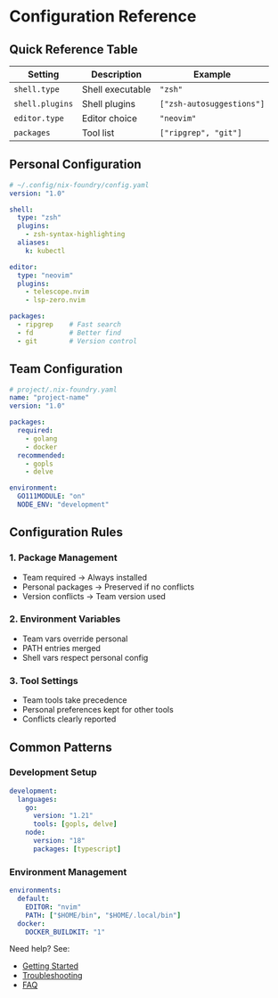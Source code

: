 # Configuration Reference

## Quick Reference Table

| Setting | Description | Example |
|---------|-------------|---------|
| `shell.type` | Shell executable | `"zsh"` |
| `shell.plugins` | Shell plugins | `["zsh-autosuggestions"]` |
| `editor.type` | Editor choice | `"neovim"` |
| `packages` | Tool list | `["ripgrep", "git"]` |

## Personal Configuration

```yaml
# ~/.config/nix-foundry/config.yaml
version: "1.0"

shell:
  type: "zsh"
  plugins:
    - zsh-syntax-highlighting
  aliases:
    k: kubectl

editor:
  type: "neovim"
  plugins:
    - telescope.nvim
    - lsp-zero.nvim

packages:
  - ripgrep    # Fast search
  - fd         # Better find
  - git        # Version control
```

## Team Configuration

```yaml
# project/.nix-foundry.yaml
name: "project-name"
version: "1.0"

packages:
  required:
    - golang
    - docker
  recommended:
    - gopls
    - delve

environment:
  GO111MODULE: "on"
  NODE_ENV: "development"
```

## Configuration Rules

### 1. Package Management
- Team required → Always installed
- Personal packages → Preserved if no conflicts
- Version conflicts → Team version used

### 2. Environment Variables
- Team vars override personal
- PATH entries merged
- Shell vars respect personal config

### 3. Tool Settings
- Team tools take precedence
- Personal preferences kept for other tools
- Conflicts clearly reported

## Common Patterns

### Development Setup
```yaml
development:
  languages:
    go:
      version: "1.21"
      tools: [gopls, delve]
    node:
      version: "18"
      packages: [typescript]
```

### Environment Management
```yaml
environments:
  default:
    EDITOR: "nvim"
    PATH: ["$HOME/bin", "$HOME/.local/bin"]
  docker:
    DOCKER_BUILDKIT: "1"
```

Need help? See:
- [Getting Started](GETTING-STARTED.md)
- [Troubleshooting](TROUBLESHOOTING.md)
- [FAQ](FAQ.md)
